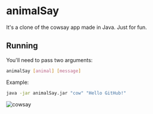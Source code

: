 # animalSay
It's a clone of the cowsay app made in Java. Just for fun.

## Running

You'll need to pass two arguments:

```bash
animalSay [animal] [message]
```

Example: 
```bash
java -jar animalSay.jar "cow" "Hello GitHub!"
```

![cowsay](https://user-images.githubusercontent.com/7649862/176426669-3add0dad-c6cf-45c3-816b-1e7224108a42.png)
